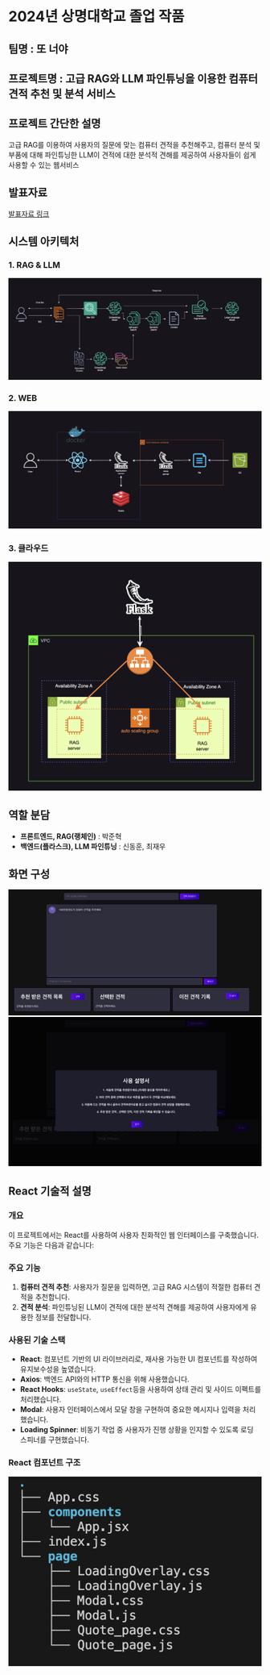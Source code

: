 # 2024년 상명대학교 졸업 작품

## 팀명 : 또 너야

## 프로젝트명 : 고급 RAG와 LLM 파인튜닝을 이용한 컴퓨터 견적 추천 및 분석 서비스

## 프로젝트 간단한 설명

고급 RAG를 이용하여 사용자의 질문에 맞는 컴퓨터 견적을 추천해주고, 컴퓨터 분석 및 부품에 대해 파인튜닝한 LLM이 견적에 대한 분석적 견해를 제공하여 사용자들이 쉽게 사용할 수 있는 웹서비스

## 발표자료

[발표자료 링크](https://www.canva.com/design/DAGFxJRxeDM/4zIwLJVxIgerQLW89zXZ6Q/edit)

## 시스템 아키텍처

### 1. RAG & LLM

![RAG&LLM](./이미지/아키텍처/LLM_RAG.png)

### 2. WEB

![WEB](./이미지/아키텍처/WEB.png)

### 3. 클라우드

![CLOUD](./이미지/아키텍처/클라우드.png)

## 역할 분담

- **프론트엔드, RAG(랭체인)** : 박준혁
- **백엔드(플라스크), LLM 파인튜닝** : 신동훈, 최재우

## 화면 구성

![견적추천받는사진](./이미지/화면구성/견적추천받는사진.png)
![사용설명서](./이미지/화면구성/사용설명서.png)

## React 기술적 설명

### 개요

이 프로젝트에서는 React를 사용하여 사용자 친화적인 웹 인터페이스를 구축했습니다. 주요 기능은 다음과 같습니다:

### 주요 기능

1. **컴퓨터 견적 추천**: 사용자가 질문을 입력하면, 고급 RAG 시스템이 적절한 컴퓨터 견적을 추천합니다.
2. **견적 분석**: 파인튜닝된 LLM이 견적에 대한 분석적 견해를 제공하여 사용자에게 유용한 정보를 전달합니다.

### 사용된 기술 스택

- **React**: 컴포넌트 기반의 UI 라이브러리로, 재사용 가능한 UI 컴포넌트를 작성하여 유지보수성을 높였습니다.
- **Axios**: 백엔드 API와의 HTTP 통신을 위해 사용했습니다.
- **React Hooks**: `useState`, `useEffect`등을 사용하여 상태 관리 및 사이드 이펙트를 처리했습니다.
- **Modal**: 사용자 인터페이스에서 모달 창을 구현하여 중요한 메시지나 입력을 처리했습니다.
- **Loading Spinner**: 비동기 작업 중 사용자가 진행 상황을 인지할 수 있도록 로딩 스피너를 구현했습니다.

### React 컴포넌트 구조

![components](./이미지/컴포넌트구조.png)
